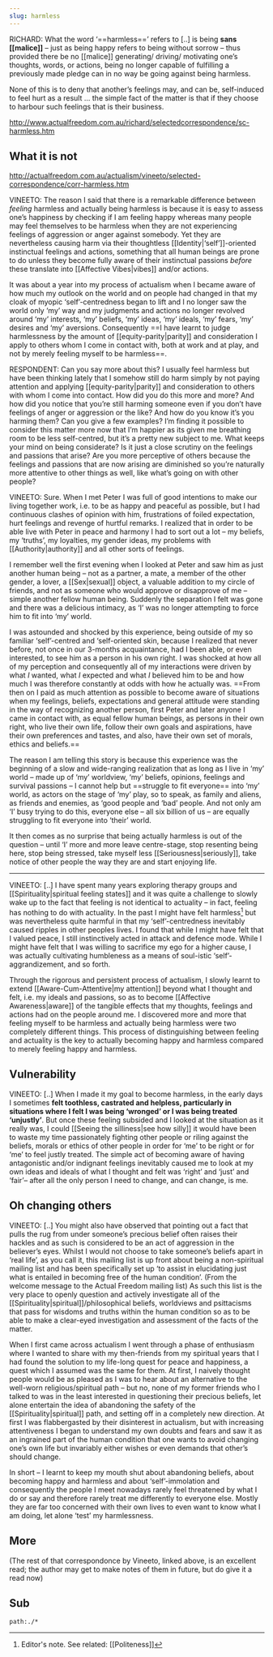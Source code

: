 ```yaml
---
slug: harmless
---
```


RICHARD: What the word ‘==harmless==’ refers to [..] is being **sans [[malice]]** – just as being happy refers to being without sorrow – thus provided there be no [[malice]] generating/ driving/ motivating one’s thoughts, words, or actions, being no longer capable of fulfilling a previously made pledge can in no way be going against being harmless.

None of this is to deny that another’s feelings may, and can be, self-induced to feel hurt as a result ... the simple fact of the matter is that if they choose to harbour such feelings that is their business.

http://www.actualfreedom.com.au/richard/selectedcorrespondence/sc-harmless.htm


## What it is not

http://actualfreedom.com.au/actualism/vineeto/selected-correspondence/corr-harmless.htm

VINEETO: The reason I said that there is a remarkable difference between *feeling* harmless and actually being harmless is because it is easy to assess one’s happiness by checking if I am feeling happy whereas many people may feel themselves to be harmless when they are not experiencing feelings of aggression or anger against somebody. Yet they are nevertheless causing harm via their thoughtless [[Identity|‘self’]]-oriented instinctual feelings and actions, something that all human beings are prone to do unless they become fully aware of their instinctual passions *before* these translate into [[Affective Vibes|vibes]] and/or actions.

It was about a year into my process of actualism when I became aware of how much my outlook on the world and on people had changed in that my cloak of myopic ‘self’-centredness began to lift and I no longer saw the world only ‘my’ way and my judgments and actions no longer revolved around ‘my’ interests, ‘my’ beliefs, ‘my’ ideas, ‘my’ ideals, ‘my’ fears, ‘my’ desires and ‘my’ aversions. Consequently ==I have learnt to judge harmlessness by the amount of [[equity-parity|parity]] and consideration I apply to others whom I come in contact with, both at work and at play, and not by merely feeling myself to be harmless==.

RESPONDENT: Can you say more about this? I usually feel harmless but have been thinking lately that I somehow still do harm simply by not paying attention and applying [[equity-parity|parity]] and consideration to others with whom I come into contact. How did you do this more and more? And how did you notice that you’re still harming someone even if you don’t have feelings of anger or aggression or the like? And how do you know it’s you harming them? Can you give a few examples? I’m finding it possible to consider this matter more now that I’m happier as its given me breathing room to be less self-centred, but it’s a pretty new subject to me. What keeps your mind on being considerate? Is it just a close scrutiny on the feelings and passions that arise? Are you more perceptive of others because the feelings and passions that are now arising are diminished so you’re naturally more attentive to other things as well, like what’s going on with other people?

VINEETO: Sure. When I met Peter I was full of good intentions to make our living together work, i.e. to be as happy and peaceful as possible, but I had continuous clashes of opinion with him, frustrations of foiled expectation, hurt feelings and revenge of hurtful remarks. I realized that in order to be able live with Peter in peace and harmony I had to sort out a lot – my beliefs, my ‘truths’, my loyalties, my gender ideas, my problems with [[Authority|authority]] and all other sorts of feelings.

I remember well the first evening when I looked at Peter and saw him as just another human being – not as a partner, a mate, a member of the other gender, a lover, a [[Sex|sexual]] object, a valuable addition to my circle of friends, and not as someone who would approve or disapprove of me – simple another fellow human being. Suddenly the separation I felt was gone and there was a delicious intimacy, as ‘I’ was no longer attempting to force him to fit into ‘my’ world.

I was astounded and shocked by this experience, being outside of my so familiar ‘self’-centred and ‘self-oriented skin, because I realized that never before, not once in our 3-months acquaintance, had I been able, or even interested, to see him as a person in his own right. I was shocked at how all of my perception and consequently all of my interactions were driven by what *I* wanted, what *I* expected and what *I* believed him to be and how much I was therefore constantly at odds with how he actually was. ==From then on I paid as much attention as possible to become aware of situations when my feelings, beliefs, expectations and general attitude were standing in the way of recognizing another person, first Peter and later anyone I came in contact with, as equal fellow human beings, as persons in their own right, who live their own life, follow their own goals and aspirations, have their own preferences and tastes, and also, have their own set of morals, ethics and beliefs.==

The reason I am telling this story is because this experience was the beginning of a slow and wide-ranging realization that as long as I live in ‘my’ world – made up of ‘my’ worldview, ‘my’ beliefs, opinions, feelings and survival passions – I cannot help but ==struggle to fit everyone== into ‘my’ world, as actors on the stage of ‘my’ play, so to speak, as family and aliens, as friends and enemies, as ‘good people and ‘bad’ people. And not only am ‘I’ busy trying to do this, everyone else – all six billion of us – are equally struggling to fit everyone into ‘their’ world.

It then comes as no surprise that being actually harmless is out of the question – until ‘I’ more and more leave centre-stage, stop resenting being here, stop being stressed, take myself less [[Seriousness|seriously]], take notice of other people the way they are and start enjoying life.

---

VINEETO: [..] I have spent many years exploring therapy groups and [[Spirituality|spiritual feeling states]] and it was quite a challenge to slowly wake up to the fact that feeling is not identical to actuality – in fact, feeling has nothing to do with actuality. In the past I might have felt harmless[^p] but was nevertheless quite harmful in that my ‘self’-centredness inevitably caused ripples in other peoples lives. I found that while I might have felt that I valued peace, I still instinctively acted in attack and defence mode. While I might have felt that I was willing to sacrifice my ego for a higher cause, I was actually cultivating humbleness as a means of soul-istic ‘self’-aggrandizement, and so forth.

Through the rigorous and persistent process of actualism, I slowly learnt to extend [[Aware-Cum-Attentive|my attention]] beyond what I thought and felt, i.e. my ideals and passions, so as to become [[Affective Awareness|aware]] of the tangible effects that my thoughts, feelings and actions had on the people around me. I discovered more and more that feeling myself to be harmless and actually being harmless were two completely different things. This process of distinguishing between feeling and actuality is the key to actually becoming happy and harmless compared to merely feeling happy and harmless.

## Vulnerability

VINEETO: [..] When I made it my goal to become harmless, in the early days I sometimes **felt toothless, castrated and helpless, particularly in situations where I felt I was being ‘wronged’ or I was being treated ‘unjustly’**. But once these feeling subsided and I looked at the situation as it really was, I could [[Seeing the silliness|see how silly]] it would have been to waste my time passionately fighting other people or riling against the beliefs, morals or ethics of other people in order for ‘me’ to be right or for ‘me’ to feel justly treated. The simple act of becoming aware of having antagonistic and/or indignant feelings inevitably caused me to look at my own ideas and ideals of what I thought and felt was ‘right’ and ‘just’ and ‘fair’– after all the only person I need to change, and can change, is me.

## Oh changing others

VINEETO: [..] You might also have observed that pointing out a fact that pulls the rug from under someone’s precious belief often raises their hackles and as such is considered to be an act of aggression in the believer’s eyes. Whilst I would not choose to take someone’s beliefs apart in ‘real life’, as you call it, this mailing list is up front about being a non-spiritual mailing list and has been specifically set up ‘to assist in elucidating just what is entailed in becoming free of the human condition’. (From the welcome message to the Actual Freedom mailing list) As such this list is the very place to openly question and actively investigate all of the [[Spirituality|spiritual]]/philosophical beliefs, worldviews and psittacisms that pass for wisdoms and truths within the human condition so as to be able to make a clear-eyed investigation and assessment of the facts of the matter.

When I first came across actualism I went through a phase of enthusiasm where I wanted to share with my then-friends from my spiritual years that I had found the solution to my life-long quest for peace and happiness, a quest which I assumed was the same for them. At first, I naively thought people would be as pleased as I was to hear about an alternative to the well-worn religious/spiritual path – but no, none of my former friends who I talked to was in the least interested in questioning their precious beliefs, let alone entertain the idea of abandoning the safety of the [[Spirituality|spiritual]] path, and setting off in a completely new direction. At first I was flabbergasted by their disinterest in actualism, but with increasing attentiveness I began to understand my own doubts and fears and saw it as an ingrained part of the human condition that one wants to avoid changing one’s own life but invariably either wishes or even demands that other’s should change.

In short – I learnt to keep my mouth shut about abandoning beliefs, about becoming happy and harmless and about ‘self’-immolation and consequently the people I meet nowadays rarely feel threatened by what I do or say and therefore rarely treat me differently to everyone else. Mostly they are far too concerned with their own lives to even want to know what I am doing, let alone ‘test’ my harmlessness.

## More

(The rest of that correspondonce by Vineeto, linked above, is an excellent read; the author may get to make notes of them in future, but do give it a read now)

## Sub

```query
path:./*
```

[^p]: Editor's note. See related: [[Politeness]]

